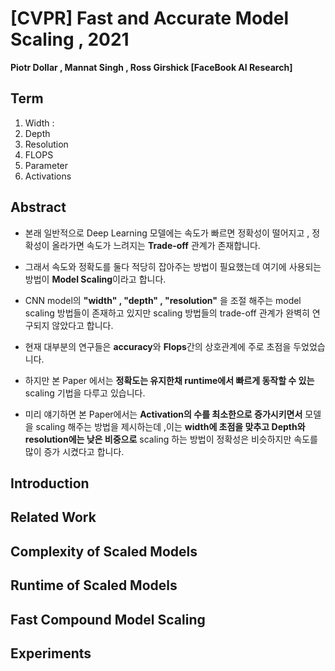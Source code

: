 # [CVPR] Fast and Accurate Model Scaling , 2021
**Piotr Dollar , Mannat Singh , Ross Girshick [FaceBook AI Research]**

## Term 

1. Width : 
2. Depth
3. Resolution
4. FLOPS
5. Parameter
6. Activations


## Abstract

* 본래 일반적으로 Deep Learning 모델에는 속도가 빠르면 정확성이 떨어지고 , 정확성이 올라가면 속도가 느려지는 **Trade-off** 관계가 존재합니다. 

* 그래서 속도와 정확도를 둘다 적당히 잡아주는 방법이 필요했는데 여기에 사용되는 방법이 **Model Scaling**이라고 합니다.

* CNN model의 **"width" , "depth" , "resolution"** 을 조절 해주는 model scaling 방법들이 존재하고 있지만 scaling 방법들의 trade-off 관계가 완벽히 연구되지 않았다고 합니다.

* 현재 대부분의 연구들은 **accuracy**와 **Flops**간의 상호관계에 주로 초점을 두었었습니다.

* 하지만 본 Paper 에서는 **정확도는 유지한채 runtime에서 빠르게 동작할 수 있는** scaling 기법을 다루고 있습니다.

* 미리 얘기하면 본 Paper에서는 **Activation의 수를 최소한으로 증가시키면서** 모델을 scaling 해주는 방법을 제시하는데 ,이는 **width에 초점을 맞추고 Depth와 resolution에는 낮은 비중으로** scaling 하는 방법이 정확성은 비슷하지만 속도를 많이 증가 시켰다고 합니다.


## Introduction


## Related Work


## Complexity of Scaled Models


## Runtime of Scaled Models


## Fast Compound Model Scaling


## Experiments
